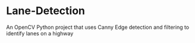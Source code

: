 # Lane-Detection
An OpenCV Python project that uses Canny Edge detection and filtering to identify lanes on a highway
